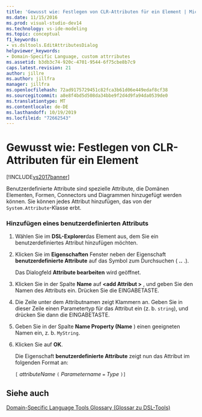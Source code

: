 ```yaml
---
title: 'Gewusst wie: Festlegen von CLR-Attributen für ein Element | Microsoft-Dokumentation'
ms.date: 11/15/2016
ms.prod: visual-studio-dev14
ms.technology: vs-ide-modeling
ms.topic: conceptual
f1_keywords:
- vs.dsltools.EditAttributesDialog
helpviewer_keywords:
- Domain-Specific Language, custom attrributes
ms.assetid: b3db3c74-920c-4701-9544-6f75cbe8b7c9
caps.latest.revision: 21
author: jillre
ms.author: jillfra
manager: jillfra
ms.openlocfilehash: 72ad9175729451c82fca3b61d06e449edaf8cf38
ms.sourcegitcommit: a8e8f4bd5d508da34bbe9f2d4d9fa94da0539de0
ms.translationtype: MT
ms.contentlocale: de-DE
ms.lasthandoff: 10/19/2019
ms.locfileid: "72662543"
---
```

# <a name="how-to-set-clr-attributes-on-an-element"></a>Gewusst wie: Festlegen von CLR-Attributen für ein Element
[!INCLUDE[vs2017banner](../includes/vs2017banner.md)]

Benutzerdefinierte Attribute sind spezielle Attribute, die Domänen Elementen, Formen, Connectors und Diagrammen hinzugefügt werden können. Sie können jedes Attribut hinzufügen, das von der `System.Attribute`-Klasse erbt.

### <a name="to-add-a-custom-attribute"></a>Hinzufügen eines benutzerdefinierten Attributs

1. Wählen Sie im **DSL-Explorer**das Element aus, dem Sie ein benutzerdefiniertes Attribut hinzufügen möchten.

2. Klicken Sie im **Eigenschaften** Fenster neben der Eigenschaft **benutzerdefinierte Attribute** auf das Symbol zum Durchsuchen ( **..** .).

     Das Dialogfeld **Attribute bearbeiten** wird geöffnet.

3. Klicken Sie in der Spalte **Name** auf **\<add Attribut >** , und geben Sie den Namen des Attributs ein. Drücken Sie die EINGABETASTE.

4. Die Zeile unter dem Attributnamen zeigt Klammern an. Geben Sie in dieser Zeile einen Parametertyp für das Attribut ein (z. b. `string`), und drücken Sie dann die EINGABETASTE.

5. Geben Sie in der Spalte **Name Property (Name** ) einen geeigneten Namen ein, z. b. `MyString`.

6. Klicken Sie auf **OK**.

     Die Eigenschaft **benutzerdefinierte Attribute** zeigt nun das Attribut im folgenden Format an:

     `[` *attributeName* `(` *Parametername* `=` *Type* `)]`

## <a name="see-also"></a>Siehe auch
 [Domain-Specific Language Tools Glossary (Glossar zu DSL-Tools)](https://msdn.microsoft.com/ca5e84cb-a315-465c-be24-76aa3df276aa)
